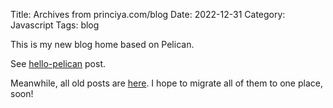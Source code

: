 Title: Archives from princiya.com/blog
Date: 2022-12-31
Category: Javascript
Tags: blog

This is my new blog home based on Pelican.

See [hello-pelican](./hello-pelican) post.

Meanwhile, all old posts are [here](https://princiya.com/blog). I hope to migrate all of them to one place, soon!


